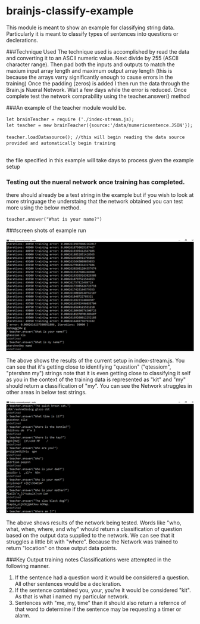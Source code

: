 # brainjs-classify-example

This module is meant to show an example for classifying string data. Particularly it is meant to classify types of sentences
into questions or declerations.

###Technique Used
The technique used is accomplished by read the data and converting it to an ASCII numeric value.
Next divide by 255 (ASCII character range).
Then pad both the inputs and outputs to match the maxium input array length and maximum output array length (this is because the arrays varry significantly enough to cause errors in the training)
Once the padding (zeros) is added I then run the data through the Brain.js Nueral Network.
Wait a few days while the error is reduced.
Once complete test the network comprability using the teacher.answer() method

###An example of the teacher module would be. 

~~~~
let brainTeacher = require ('./index-stream.js);
let teacher = new brainTeacher({source:'/data/numericsentence.JSON'});

teacher.loadDatasource(); //this will begin reading the data source provided and automatically begin training
 
~~~~
the file specified in this example will take days to process given the example setup

### Testing out the nueral network once training has completed.
there should already be a test string in the example but if you wish to look at more stringuage 
the understaing that the network obtained you can test more using the below method.
~~~~
teacher.answer("What is your name?")
~~~~

###screen shots of example run

![](https://github.com/Kalevera/brainjs-classify-example/blob/master/img/kit_train_info.png?raw=true|alt=training_information)

The above shows the results of the current setup in index-stream.js.
You can see that it's getting close to identifying "question" ("qtessiom", "ptershnn my") strings note that it is even getting close to classifying it self as you in the context of the training data is represented as "kit" and "my" should return a classification of "my".
You can see the Network struggles in other areas in below test strings.

![](https://github.com/Kalevera/brainjs-classify-example/blob/master/img/kit_train_answers.png?raw=true|alt=training_answers)

The above shows results of the network being tested. Words like "who, what, when, where, and why" whould return a classification of question based on the output data supplied to the network. We can see that it struggles a little bit with "where".  Because the Network was trained to return "location" on those output data points. 

###Key Output training notes
Classifications were attempted in the following manner.
1) If the sentence had a question word it would be considered a question. All other sentences would be a decleration.
2) If the sentence contained you, your, you're it would be considered "kit". As that is what i named my particular network.
3) Sentences with "me, my, time" than it should also return a refernce of that word to determine if the sentence may be requesting a timer or alarm. 
